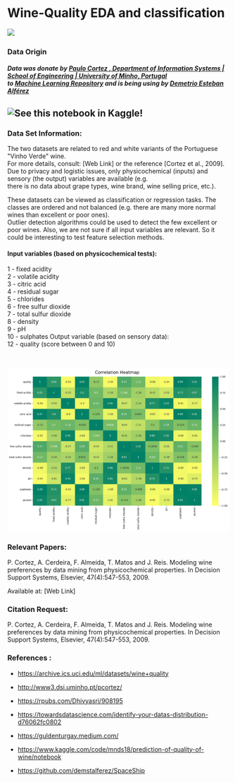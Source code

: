 

# Wine-Quality EDA and classification 


![](https://www.eclusewines.com/images/headers2/ecluse-paso-robles-wine-vineyards.jpg)

 ### Data Origin
  
  
 ##### Data was donate by [Paulo Cortez , Department of Information Systems | School of Engineering | University of Minho, Portugal](https://pcortez.dsi.uminho.pt/)  <br>  to [Machine Learning Repository](https://archive.ics.uci.edu/ml/datasets/wine+quality) and is being using by [Demetrio Esteban Alférez](https://linkedin.com/in/demstalfer)
 
## ![See this notebook in Kaggle!](https://www.kaggle.com/code/demstalfer/wine-eda-preprocessing-and-prediction)

### Data Set Information:

The two datasets are related to red and white variants of the Portuguese "Vinho Verde" wine.<br> For more details, consult: [Web Link] or the reference [Cortez et al., 2009]. Due to privacy and logistic issues, only physicochemical (inputs) and sensory (the output) variables are available (e.g. <br>there is no data about grape types, wine brand, wine selling price, etc.).

These datasets can be viewed as classification or regression tasks. The classes are ordered and not balanced (e.g. there are many more normal wines than excellent or poor ones). <br> Outlier detection algorithms could be used to detect the few excellent or poor wines. Also, we are not sure if all input variables are relevant. So it could be interesting to test feature selection methods.

#### Input variables (based on physicochemical tests): <br>
1 - fixed acidity <br>
2 - volatile acidity <br> 
3 - citric acid <br>
4 - residual sugar <br>
5 - chlorides <br>
6 - free sulfur dioxide <br>
7 - total sulfur dioxide <br>
8 - density <br>
9 - pH <br>
10 - sulphates Output variable (based on sensory data): <br>
12 - quality (score between 0 and 10) <br><br><br>

![](heatmap.jpg)

### Relevant Papers:

P. Cortez, A. Cerdeira, F. Almeida, T. Matos and J. Reis. Modeling wine preferences by data mining from physicochemical properties.
In Decision Support Systems, Elsevier, 47(4):547-553, 2009.

Available at: [Web Link]


### Citation Request:

P. Cortez, A. Cerdeira, F. Almeida, T. Matos and J. Reis.
Modeling wine preferences by data mining from physicochemical properties. In Decision Support Systems, Elsevier, 47(4):547-553, 2009.

### References :
  - https://archive.ics.uci.edu/ml/datasets/wine+quality

  - http://www3.dsi.uminho.pt/pcortez/

  - https://rpubs.com/Dhivyasri/908195

  - https://towardsdatascience.com/identify-your-datas-distribution-d76062fc0802

  - https://guldenturgay.medium.com/

  - https://www.kaggle.com/code/mnds18/prediction-of-quality-of-wine/notebook

  - https://github.com/demstalferez/SpaceShip
                              
